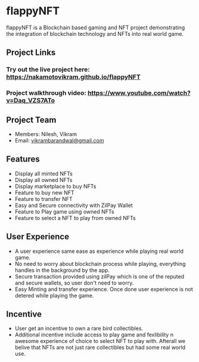 # flappyNFT
flappyNFT is a Blockchain based gaming and NFT project demonstrating the integration of blockchain technology and NFTs into real world game.

## Project Links

### Try out the live project here: https://nakamotovikram.github.io/flappyNFT
### Project walkthrough video: https://www.youtube.com/watch?v=Daq_VZS7ATo

## Project Team

- Members: Nilesh, Vikram
- Email: vikrambarandwal@gmail.com

## Features
- Display all minted NFTs
- Display all owned NFTs
- Display marketplace to buy NFTs
- Feature to buy new NFT
- Feature to transfer NFT
- Easy and Secure connectivity with ZilPay Wallet
- Feature to Play game using owned NFTs
- Feature to select a NFT to play from owned NFTs

## User Experience
- A user experience same ease as experience while playing real world game.
- No need to worry about blockchain process while playing, everything handles in the background by the app.
- Secure transaction provided using zilPay which is one of the reputed and secure wallets, so user don't need to worry.
- Easy Minting and transfer experience. Once done user experience is not detered while playing the game.

## Incentive
- User get an incentive to own a rare bird collectibles.
- Additional incentive include access to play game and fexlibility n awesome experience of choice to select NFT to play with. Afterall we belive that NFTs are not just rare collectibles but had some real world use.